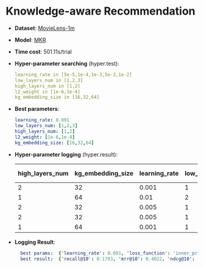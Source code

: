 # Knowledge-aware Recommendation

- **Dataset**: [MovieLens-1m](../../md/ml-1m_kg.md)

- **Model**: [MKR](https://recbole.io/docs/user_guide/model/knowledge/mkr.html)

- **Time cost**: 501.11s/trial

- **Hyper-parameter searching** (hyper.test):

  ```yaml
  learning_rate in [5e-5,1e-4,1e-3,5e-3,1e-2]
  low_layers_num in [1,2,3]
  high_layers_num in [1,2]
  l2_weight in [1e-6,1e-4]
  kg_embedding_size in [16,32,64]
  ```

- **Best parameters**:

  ```yaml
  learning_rate: 0.001
  low_layers_num: [1,2,3]
  high_layers_num: [1,2]
  l2_weight: [1e-6,1e-4]
  kg_embedding_size: [16,32,64]
  ```

- **Hyper-parameter logging** (hyper.result):

  | high_layers_num | kg_embedding_size | learning_rate | low_layers_num | reg_weight | iter | total time (s) | recall@10 | mrr@10 | ndcg@10 |
  |-----------------|-------------------|---------------|----------------|------------|------|----------------|-----------|--------|---------|
  | 2               | 32                | 0.001         | 1              | 1e-06      | 1    | 5089.75        | 0.1584    | 0.3692 | 0.2115  |
  | 1               | 64                | 0.01          | 2              | 1e-06      | 1    | 3653.17        | 0.1303    | 0.3333 | 0.1842  |
  | 2               | 32                | 0.005         | 1              | 0.0001     | 1    | 1304.13        | 0.0525    | 0.1448 | 0.0693  |
  | 2               | 32                | 0.005         | 1              | 0.0001     | 1    | 2630.4         | 0.0792    | 0.2333 | 0.1197  |
  | 1               | 64                | 0.001         | 1              | 1e-06      | 1    | 4020.7         | 0.1573    | 0.374  | 0.2123  |


- **Logging Result**:

  ```yaml
    best params:  {'learning_rate': 0.001, 'loss_function': 'inner_product', 'margin': 1.0}
    best result:  {'recall@10': 0.1703, 'mrr@10': 0.4022, 'ndcg@10': 0.231, 'hit@10': 0.7139, 'precision@10': 0.1738, 'time_this_iter_s': 768.2000279426575}

  ```
